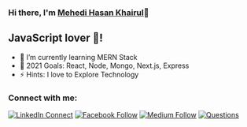 ### Hi there, I'm  [Mehedi Hasan Khairul][website]👋

## JavaScript lover 🥰!
- 🌱 I’m currently learning MERN Stack 
- 🥅 2021 Goals: React, Node, Mongo, Next.js, Express
- ⚡ Hints: I love to Explore Technology

### Connect with me:

[![LinkedIn Connect](https://img.shields.io/badge/%20-Connect-black?color=14171A&labelColor=212121&logo=linkedin&logoColor=ffffff)](https://www.linkedin.com/in/mehedi-hasan-khairul-937b22150/) 
[![Facebook Follow](https://img.shields.io/badge/%20-Follow-black?color=14171A&labelColor=1976d2&logo=facebook&logoColor=ffffff)](https://www.facebook.com/mahedihasan.khairul) 
[![Medium Follow](https://img.shields.io/badge/%20-Follow-black?color=14171A&labelColor=1976d2&logo=medium&logoColor=ffffff)](https://medium.com/@mhkhairul78) 
[![Questions](https://img.shields.io/badge/%20-Questions-black?color=14171A&labelColor=fff&logo=stackoverflow&logoColor=0c0d0e26)](https://stackoverflow.com/users/15782797/mehedi-hasan-khairul)

<br />










[website]: https://shadin.netlify.app/